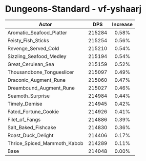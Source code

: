 # Dungeons-Standard - vf-yshaarj
| Actor | DPS | Increase |
|---|:---:|:---:|
|Aromatic_Seafood_Platter|215284|0.58%|
|Feisty_Fish_Sticks|215254|0.56%|
|Revenge_Served_Cold|215210|0.54%|
|Sizzling_Seafood_Medley|215194|0.54%|
|Great_Cerulean_Sea|215159|0.52%|
|Thousandbone_Tongueslicer|215097|0.49%|
|Draconic_Augment_Rune|215060|0.47%|
|Dreambound_Augment_Rune|215027|0.46%|
|Seamoth_Surprise|214984|0.44%|
|Timely_Demise|214945|0.42%|
|Fated_Fortune_Cookie|214926|0.41%|
|Filet_of_Fangs|214886|0.39%|
|Salt_Baked_Fishcake|214830|0.36%|
|Roast_Duck_Delight|214406|0.17%|
|Thrice_Spiced_Mammoth_Kabob|214289|0.11%|
|Base|214048|0.00%|
